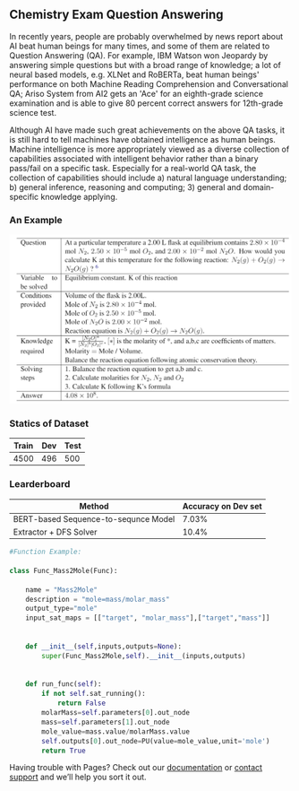 ## Chemistry Exam Question Answering

In recently years, people are probably overwhelmed by news report about AI beat human beings for many times, and some of them are related to Question Answering (QA). For example, IBM Watson won Jeopardy by answering simple questions but with a broad range of knowledge; a lot of neural based models, e.g. XLNet and RoBERTa, beat human beings' performance on both Machine Reading Comprehension and Conversational QA; Ariso System from AI2 gets an 'Ace' for an eighth-grade science examination and is able to give 80 percent correct answers for 12th-grade science test.

Although AI have made such great achievements on the above QA tasks, it is still hard to tell machines have obtained intelligence as human beings. 
Machine intelligence is more appropriately viewed as a diverse collection of capabilities associated with intelligent behavior rather than a binary pass/fail on a specific task. Especially for a real-world QA task, the collection of capabilities should include a) natural language understanding; b) general inference, reasoning and computing; 3) general and domain-specific knowledge applying. 

### An Example
![GitHub Logo](/images/example.png)

### Statics of Dataset

|Train|Dev|Test|
|------------ | -------------|-------------|
|4500| 496|500|


### Learderboard

Method| Accuracy on Dev set
------------ | -------------
BERT-based Sequence-to-sequnce Model | 7.03%
Extractor + DFS Solver| 10.4%



```python
#Function Example:

class Func_Mass2Mole(Func):

    name = "Mass2Mole"
    description = "mole=mass/molar_mass"
    output_type="mole"
    input_sat_maps = [["target", "molar_mass"],["target","mass"]]


    def __init__(self,inputs,outputs=None):
        super(Func_Mass2Mole,self).__init__(inputs,outputs)


    def run_func(self):
        if not self.sat_running():
            return False
        molarMass=self.parameters[0].out_node
        mass=self.parameters[1].out_node
        mole_value=mass.value/molarMass.value
        self.outputs[0].out_node=PU(value=mole_value,unit='mole')
        return True

```



Having trouble with Pages? Check out our [documentation](https://help.github.com/categories/github-pages-basics/) or [contact support](https://github.com/contact) and we’ll help you sort it out.
